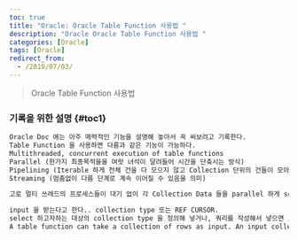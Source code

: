 ```yaml
---
toc: true
title: "Oracle: Oracle Table Function 사용법 "
description: "Oracle Oracle Table Function 사용법 "
categories: [Oracle]
tags: [Oracle]
redirect_from:
  - /2019/07/03/
---
```


> Oracle Table Function 사용법

### 기록을 위한 설명 {#toc1}

```md
Oracle Doc 에는 아주 매력적인 기능을 설명해 놓아서 꼭 써보려고 기록한다.
Table Function 을 사용하면 다름과 같은 기능이 가능하다.
Multithreaded, concurrent execution of table functions
Parallel (한가지 최종목적을을 여럿 녀석이 달려들어 시간을 단축시는 방식)
Pipelining (Iterable 하게 전체 건을 다 모으지 않고 Collection 단위의 건들이 모아지면 바로 전달해주는 방식)
Streaming (멈춤없이 다름 단계로 계속 이어질 수 있음을 의미)

고로 멀티 쓰레드의 프로세스들이 대기 없이 각 Collection Data 들을 parallel 하게 select 를 해서 뭔가를 할 수 있게 도와주는것 같아서 관심을 가져봤다.

input 을 받는다고 한다.. collection type 또는 REF CURSOR. 
select 하고자하는 대상의 collection type 을 정의해 넣거나, 쿼리를 작성해서 넣으면 그걸 파싱해서 처리하는듯???
A table function can take a collection of rows as input. An input collection parameter can be either a collection type or a REF CURSOR

```

[^1]: This is a footnote.

[kramdown]: https://kramdown.gettalong.org/
[My Blog]: https://marindie.github.io
